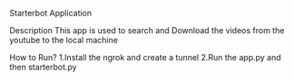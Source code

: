 Starterbot Application

Description
This app is used to search and Download the videos from the youtube to the local machine

How to Run?
1.Install the ngrok and create a tunnel 
2.Run the app.py and then starterbot.py